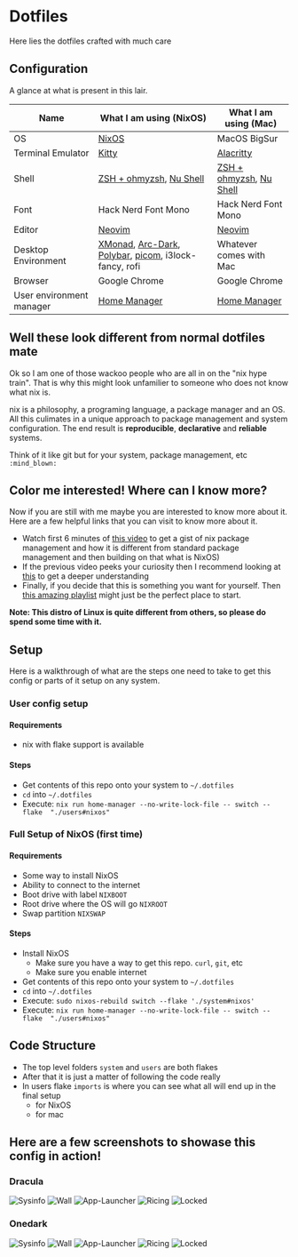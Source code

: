 # Dotfiles

Here lies the dotfiles crafted with much care

## Configuration

A glance at what is present in this lair.

| Name                     | What I am using (NixOS)                                                                                                                                                                       | What I am using (Mac)                                                   |
|--------------------------|-----------------------------------------------------------------------------------------------------------------------------------------------------------------------------------------------|-------------------------------------------------------------------------|
| OS                       | [NixOS](https://nixos.org/)                                                                                                                                                                   | MacOS BigSur                                                            |
| Terminal Emulator        | [Kitty](https://sw.kovidgoyal.net/kitty/)                                                                                                                                                     | [Alacritty]()                                                           |
| Shell                    | [ZSH + ohmyzsh](https://ohmyz.sh/), [Nu Shell](https://www.nushell.sh/)                                                                                                                       | [ZSH + ohmyzsh](https://ohmyz.sh/), [Nu Shell](https://www.nushell.sh/) |
| Font                     | Hack Nerd Font Mono                                                                                                                                                                           | Hack Nerd Font Mono                                                     |
| Editor                   | [Neovim](https://neovim.io/)                                                                                                                                                                  | [Neovim](https://neovim.io/)                                            |
| Desktop Environment      | [XMonad](https://xmonad.org/), [Arc-Dark](https://github.com/horst3180/arc-theme), [Polybar](https://github.com/polybar/polybar), [picom](https://github.com/yshui/picom), i3lock-fancy, rofi | Whatever comes with Mac                                                 |
| Browser                  | Google Chrome                                                                                                                                                                                 | Google Chrome                                                           |
| User environment manager | [Home Manager](https://github.com/nix-community/home-manager)                                                                                                                                 | [Home Manager](https://github.com/nix-community/home-manager)           |

## Well these look different from normal dotfiles mate

Ok so I am one of those wackoo people who are all in on the "nix hype train". That is why this
might look unfamilier to someone who does not know what nix is.

nix is a philosophy, a programing language, a package manager and an OS. All this culimates in a
unique approach to package management and system configuration. The end result is **reproducible**,
**declarative** and **reliable** systems.

Think of it like git but for your system, package management, etc `:mind_blown:`

## Color me interested! Where can I know more?

Now if you are still with me maybe you are interested to know more about it. Here are a few
helpful links that you can visit to know more about it.

- Watch first 6 minutes of [this video](https://www.youtube.com/watch?v=oPymb2-IXbg) to get a gist
  of nix package management and how it is different from standard package management and then
  building on that what is NixOS)
- If the previous video peeks your curiosity then I recommend looking at
  [this](https://www.youtube.com/watch?v=6iVXaqUfHi4) to get a deeper understanding
- Finally, if you decide that this is something you want for yourself. Then 
  [this amazing playlist](https://www.youtube.com/watch?v=QKoQ1gKJY5A&list=PL-saUBvIJzOkjAw_vOac75v-x6EzNzZq-)
  might just be the perfect place to start.

**Note: This distro of Linux is quite different from others, so please do spend some time with it.**


## Setup

Here is a walkthrough of what are the steps one need to take to get this config or parts of it
setup on any system.

### User config setup

#### Requirements

- nix with flake support is available

#### Steps

- Get contents of this repo onto your system to `~/.dotfiles`
- `cd` into `~/.dotfiles`
- Execute: `nix run home-manager --no-write-lock-file -- switch --flake  "./users#nixos"`

### Full Setup of NixOS (first time)

#### Requirements

- Some way to install NixOS
- Ability to connect to the internet
- Boot drive with label `NIXBOOT`
- Root drive where the OS will go `NIXROOT`
- Swap partition `NIXSWAP`

#### Steps

- Install NixOS
  - Make sure you have a way to get this repo. `curl`, `git`, etc
  - Make sure you enable internet
- Get contents of this repo onto your system to `~/.dotfiles`
- `cd` into `~/.dotfiles`
- Execute: `sudo nixos-rebuild switch --flake './system#nixos'`
- Execute: `nix run home-manager --no-write-lock-file -- switch --flake  "./users#nixos"`


## Code Structure

- The top level folders `system` and `users` are both flakes
- After that it is just a matter of following the code really
- In users flake `imports` is where you can see what all will end up in the final setup
  - for NixOS
  - for mac

## Here are a few screenshots to showase this config in action!

### Dracula

![Sysinfo](./screenshots/dracula/sysinfo.png?raw=true "System Info")
![Wall](./screenshots/dracula/wallpaper.png?raw=true "Wallpaper")
![App-Launcher](./screenshots/dracula/rofi-search.png?raw=true "App Launcher")
![Ricing](./screenshots/dracula/in-action.png?raw=true "Ricing in progress")
![Locked](./screenshots/dracula/locked.png?raw=true "Locked")

### Onedark

![Sysinfo](./screenshots/onedark/sysinfo.png?raw=true "System Info")
![Wall](./screenshots/onedark/wallpaper.png?raw=true "Wallpaper")
![App-Launcher](./screenshots/onedark/rofi-search.png?raw=true "App Launcher")
![Ricing](./screenshots/onedark/in-action.png?raw=true "Ricing in progress")
![Locked](./screenshots/onedark/locked.png?raw=true "Locked")
